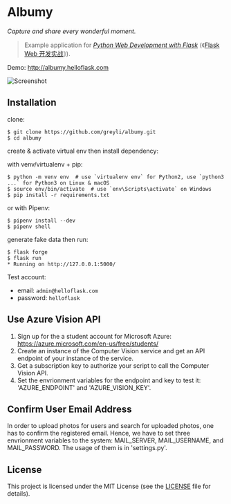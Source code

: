 # Albumy

*Capture and share every wonderful moment.*

> Example application for *[Python Web Development with Flask](https://helloflask.com/en/book/1)* (《[Flask Web 开发实战](https://helloflask.com/book/1)》).

Demo: http://albumy.helloflask.com

![Screenshot](https://helloflask.com/screenshots/albumy.png)

## Installation

clone:
```
$ git clone https://github.com/greyli/albumy.git
$ cd albumy
```
create & activate virtual env then install dependency:

with venv/virtualenv + pip:
```
$ python -m venv env  # use `virtualenv env` for Python2, use `python3 ...` for Python3 on Linux & macOS
$ source env/bin/activate  # use `env\Scripts\activate` on Windows
$ pip install -r requirements.txt
```
or with Pipenv:
```
$ pipenv install --dev
$ pipenv shell
```
generate fake data then run:
```
$ flask forge
$ flask run
* Running on http://127.0.0.1:5000/
```
Test account:
* email: `admin@helloflask.com`
* password: `helloflask`

## Use Azure Vision API
1. Sign up for the a student account for Microsoft Azure: https://azure.microsoft.com/en-us/free/students/ 
2. Create an instance of the Computer Vision service and get an API endpoint of your instance of the service.
3. Get a subscription key to authorize your script to call the Computer Vision API.
4. Set the envrionment variables for the endpoint and key to test it: 'AZURE_ENDPOINT' and 'AZURE_VISION_KEY'.

## Confirm User Email Address
In order to upload photos for users and search for uploaded photos, one has to confirm the registered email.
Hence, we have to set three envrionment variables to the system: MAIL_SERVER, MAIL_USERNAME, and MAIL_PASSWORD.
The usage of them is in 'settings.py'.

## License

This project is licensed under the MIT License (see the
[LICENSE](LICENSE) file for details).
